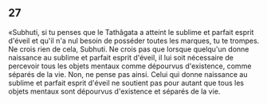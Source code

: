 ## 27
«Subhuti, si tu penses que le Tathâgata a atteint le sublime et parfait esprit d'éveil et qu'il n'a nul besoin de posséder toutes les marques, tu te trompes. Ne crois rien de cela, Subhuti. Ne crois pas que lorsque quelqu'un donne naissance au sublime et parfait esprit d'éveil, il lui soit nécessaire de percevoir tous les objets mentaux comme dépourvus d'existence, comme séparés de la vie. Non, ne pense pas ainsi. Celui qui donne naissance au sublime et parfait esprit d'éveil ne soutient pas pour autant que tous les objets mentaux sont dépourvus d'existence et séparés de la vie.